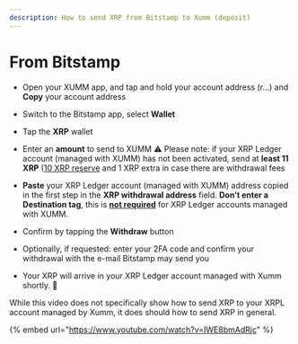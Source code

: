 ```yaml
---
description: How to send XRP from Bitstamp to Xumm (deposit)
---
```


# From Bitstamp

* Open your XUMM app, and tap and hold your account address (r…) and **Copy** your account address
* Switch to the Bitstamp app, select **Wallet**



* Tap the **XRP** wallet
* Enter an **amount** to send to XUMM ⚠️ Please note: if your XRP Ledger account (managed with XUMM) has not been activated, send at **least 11 XRP** ([10 XRP reserve](https://support.xumm.app/hc/en-us/articles/360018166079) and 1 XRP extra in case there are withdrawal fees



* **Paste** your XRP Ledger account (managed with XUMM) address copied in the first step in the **XRP withdrawal address** field. **Don’t enter a Destination tag**, this is [**not required**](https://support.xumm.app/hc/en-us/articles/360018135860) for XRP Ledger accounts managed with XUMM.
* Confirm by tapping the **Withdraw** button
* Optionally, if requested: enter your 2FA code and confirm your withdrawal with the e-mail Bitstamp may send you
* Your XRP will arrive in your XRP Ledger account managed with Xumm shortly. 🎉

While this video does not specifically show how to send XRP to your XRPL account managed by Xumm, it does should how to send XRP in general.&#x20;

{% embed url="https://www.youtube.com/watch?v=IWE8bmAdRjc" %}
